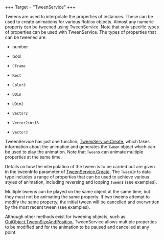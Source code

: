 +++
Target = "TweenService"
+++

Tweens are used to interpolate the properties of instances. These can be used to create animations for various Roblox objects. Almost any numeric property can be tweened using TweenService. Note that only specific types of properties can be used with TweenService. The types of properties that can be tweened are: - number - bool - `CFrame` - `Rect` - `Color3` - `UDim` - `UDim2` - `Vector2` - `Vector2int16` - `Vector3`TweenService has just one function, [TweenService.Create](https://developer.roblox.com/api-reference/function/TweenService/Create), which takes information about the animation and generates the `Tween` object which can be used to play the animation. Note that `Tween`s can animate multiple properties at the same time.Details on how the interpolation of the tween is to be carried out are given in the tweenInfo parameter of [TweenService.Create](https://developer.roblox.com/api-reference/function/TweenService/Create). The `TweenInfo` data type includes a range of properties that can be used to achieve various styles of animation, including reversing and looping `Tween`s (see examples).Multiple tweens can be played on the same object at the same time, but they must not be animating the same property. If two tweens attempt to modify the same property, the initial tween will be cancelled and overwritten by the most recent tween (see examples).Although other methods exist for tweening objects, such as [GuiObject.TweenSizeAndPosition](https://developer.roblox.com/api-reference/function/GuiObject/TweenSizeAndPosition), TweenService allows multiple properties to be modified and for the animation to be paused and cancelled at any point.